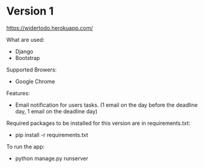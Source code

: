 # Version 1

https://widertodo.herokuapp.com/

What are used:
- Django
- Bootstrap

Supported Browers:
- Google Chrome

Features:
- Email notification for users tasks. (1 email on the day before the deadline day, 1 email on the deadline day)


Required packages to be installed for this version are in requirements.txt:
- pip install -r requirements.txt

To run the app:
- python manage.py runserver

